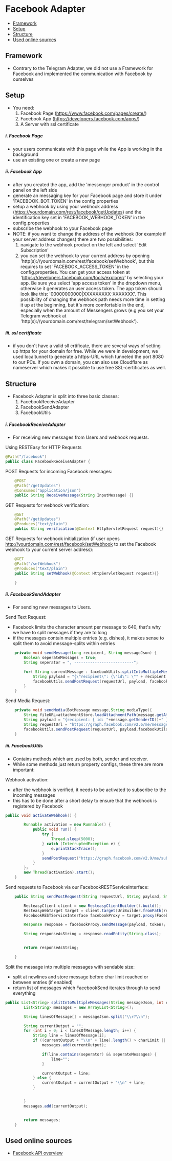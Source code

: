 # Facebook Adapter

<!-- MarkdownTOC -->

- [Framework](#framework)
- [Setup](#setup)
- [Structure](#structure)
- [Used online sources](#used-online-sources)

<!-- /MarkdownTOC -->

## Framework

- Contrary to the Telegram Adapter, we did not use a Framework for Facebook and implemented the communication with Facebook by ourselves

## Setup

- You need:
    1. Facebook Page (https://www.facebook.com/pages/create/)
    2. Facebook App (https://developers.facebook.com/apps/)
    3. A Server with ssl certificate

##### i. Facebook Page

- your users communicate with this page while the App is working in the background
- use an existing one or create a new page

##### ii. Facebook App

- after you created the app, add the 'messenger product' in the control panel on the left side
- generate an messaging key for your Facebook page and store it under 'FACEBOOK_BOT_TOKEN' in the config.properties
- setup a webhook by using your webhook address (https://yourdomain.com/rest/facebook/getUpdates) and the identification key set in 'FACEBOOK_WEBHOOK_TOKEN' in the config.properties
- subscribe the webhook to your Facebook page
- NOTE: if you want to change the address of the webhook (for example if your server address changes) there are two possibilities:
    1. navigate to the webhook product on the left and select 'Edit Subscription'
    2. you can set the webhook to your current address by opening 'http(s)://yourdomain.com/rest/facebook/setWebhook', but this requires to set 'FACEBOOK_ACCESS_TOKEN' in the config.properties. You can get your access token at 'https://developers.facebook.com/tools/explorer/' by selecting your app. Be sure you select 'app access token' in the dropdown menu, otherwise it generates an user access token. The app token should look like this: '00000000000|XXXXXXXXX-XXXXXXX'. This possibility of changing the webhook path needs more time in setting it up at the beginning, but it's more comfortable in the end, especially when the amount of Messengers grows (e.g you set your Telegram webhook at 'http(s)://yourdomain.com/rest/telegram/setWebhook').

##### iii. ssl certificate

- if you don't have a valid sll crtificate, there are several ways of setting up https for your domain for free. While we were in development, we used localtunnel to generate a https-URL which tunneled the port 8080 to our PCs. If you own a domain, you can also use Cloudflare as nameserver which makes it possible to use free SSL-certificates as well.

## Structure

- Facebook Adapter is split into three basic classes:
    1. FacebookReceiveAdapter
    2. FacebookSendAdapter
    3. FacebookUtils
    
##### i. FacebookReceiveAdapter

- For receiving new messages from Users and webhook requests.

Using RESTEasy for HTTP Requests
```java
@Path("/facebook")
public class FacebookReceiveAdapter {
```
POST Requests for incoming Facebook messages:
```java
    @POST
    @Path("/getUpdates")
    @Consumes("application/json")
    public String ReceiveMessage(String InputMessage) {}
```
GET Requests for webhook verification:
```java
    @GET
    @Path("/getUpdates")
    @Produces("text/plain")
    public String verification(@Context HttpServletRequest request){}
```
GET Requests for webhook initialization (if user opens http://yourdomain.com/rest/facebook/setWebhook to set the Facebook webhook to your current server address):
```java
    @GET
    @Path("/setWebhook")
    @Produces("text/plain")
    public String setWebhook(@Context HttpServletRequest request){}
```
```java
    }
```

##### ii. FacebookSendAdapter

- For sending new messages to Users.

Send Text Request:
- Facebook limits the character amount per message to 640, that's why we have to split messages if they are to long
- if the messages contain multiple entries (e.g. dishes), it makes sense to split them to avoid message-splits within entries
```java
    private void sendMessage(Long recipient, String messageJson) {
        Boolean seperateMessages = true;
        String seperator = ", --------------------------";

        for( String currentMessage : facebookUtils.splitIntoMultipleMessages(messageJson,600,seperateMessages,seperator) ) {
            String payload = "{\"recipient\": {\"id\": \"" + recipient + "\"}, \"message\": { \"text\": \"" + currentMessage + "\"}}";
            facebookUtils.sendPostRequest(requestUrl, payload, facebookUtils.token());
        }
    }
```

Send Media Request:
```java
    private void sendMedia(BotMessage message,String mediaType){
        String fileURL=attachmentStore.loadAttachmentPath(message.getAttachments()[0].getId(), AttachmentStoreMode.FILE_URI);
        String payload = "{recipient: { id: "+message.getSenderID()+" }, message: { attachment: { type: \""+mediaType+"\", payload: { url: \""+fileURL+"\"  } }   }} ";
        String requestUrl = "https://graph.facebook.com/v2.6/me/messages" ;
        facebookUtils.sendPostRequest(requestUrl, payload,facebookUtils.token());
    }
```

##### iii. FacebookUtils

- Contains methods which are used by both, sender and receiver.
- While some methods just return property configs, these three are more important:

Webhook activation:
- after the webhook is verified, it needs to be activated to subscribe to the incoming messages
- this has to be done after a short delay to ensure that the webhook is registered by Facebook
```java
public void activateWebhook() {

        Runnable activation = new Runnable() {
            public void run() {
                try {
                    Thread.sleep(5000);
                } catch (InterruptedException e) {
                    e.printStackTrace();
                }
                sendPostRequest("https://graph.facebook.com/v2.9/me/subscribed_apps","",token());
            }
        };
        new Thread(activation).start();
    }
```
Send requests to Facebook via our FacebookRESTServiceInterface:
```java
    public String sendPostRequest(String requestUrl, String payload, String token) {

        ResteasyClient client = new ResteasyClientBuilder().build();
        ResteasyWebTarget target = client.target(UriBuilder.fromPath(requestUrl));
        FacebookRESTServiceInterface facebookProxy = target.proxy(FacebookRESTServiceInterface.class);

        Response response = facebookProxy.sendMessage(payload, token);

        String responseAsString = response.readEntity(String.class);


        return responseAsString;

    }
```
Split the message into multiple messages with sendable size:
- split at newlines and store message before char limit reached or between entries (if enabled)
- return list of messages which FacebookSend iterates through to send everything
```java
public List<String> splitIntoMultipleMessages(String messageJson, int charLimit, Boolean seperateMessages, String seperator){
        List<String> messages = new ArrayList<String>();

        String linesOfMessage[] = messageJson.split("\\r?\\n");

        String currentOutput = "";
        for (int i = 0; i < linesOfMessage.length; i++) {
            String line = linesOfMessage[i];
            if ((currentOutput + "\\n" + line).length() > charLimit || (line.contains(seperator)&&seperateMessages)) {
                messages.add(currentOutput);

                if(line.contains(seperator) && seperateMessages) {
                    line="";
                }

                currentOutput = line;
            } else {
                currentOutput = currentOutput + "\\n" + line;
            }


        }
        messages.add(currentOutput);


        return messages;
    }
```
## Used online sources

- [Facebook API overview](https://developers.facebook.com/docs/)